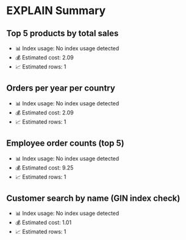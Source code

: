 # EXPLAIN Summary

## Top 5 products by total sales
- 📊 Index usage: No index usage detected
- 💰 Estimated cost: 2.09
- 📈 Estimated rows: 1

## Orders per year per country
- 📊 Index usage: No index usage detected
- 💰 Estimated cost: 2.09
- 📈 Estimated rows: 1

## Employee order counts (top 5)
- 📊 Index usage: No index usage detected
- 💰 Estimated cost: 9.25
- 📈 Estimated rows: 1

## Customer search by name (GIN index check)
- 📊 Index usage: No index usage detected
- 💰 Estimated cost: 1.01
- 📈 Estimated rows: 1
